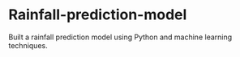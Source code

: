 # Rainfall-prediction-model
Built a rainfall prediction model using Python and machine learning techniques.
